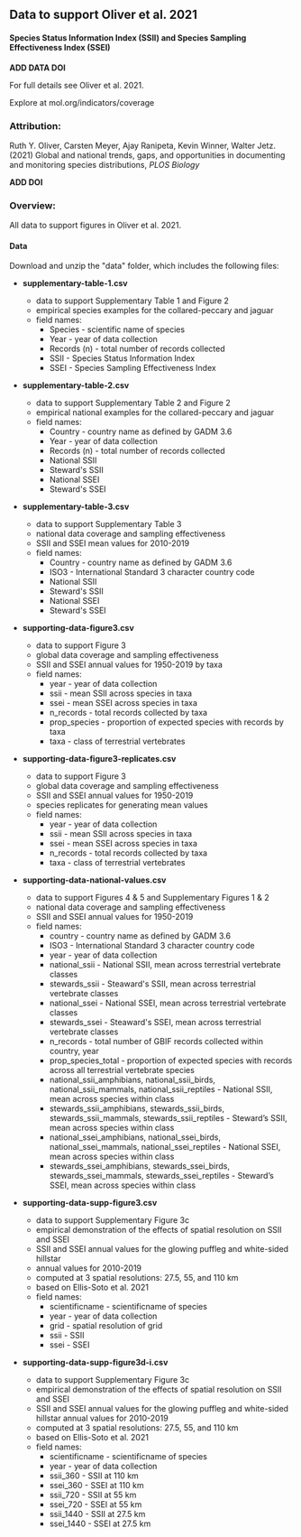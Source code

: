 ## Data to support Oliver et al. 2021
#### Species Status Information Index (SSII) and Species Sampling Effectiveness Index (SSEI)
**ADD DATA DOI**

For full details see Oliver et al. 2021.

Explore at mol.org/indicators/coverage

### Attribution:
Ruth Y. Oliver, Carsten Meyer, Ajay Ranipeta, Kevin Winner, Walter Jetz. (2021) Global and national trends, gaps, and opportunities in documenting and monitoring species distributions, *PLOS Biology*

**ADD DOI**

### Overview:
All data to support figures in Oliver et al. 2021.

#### Data
Download and unzip the "data" folder, which includes the following files:


* **supplementary-table-1.csv** 
  + data to support Supplementary Table 1 and Figure 2
  + empirical species examples for the collared-peccary and jaguar
  + field names:
    + Species - scientific name of species
    + Year - year of data collection
    + Records (n) - total number of records collected
    + SSII - Species Status Information Index
    + SSEI - Species Sampling Effectiveness Index
  
  
* **supplementary-table-2.csv**
  + data to support Supplementary Table 2 and Figure 2
  + empirical national examples for the collared-peccary and jaguar
  + field names:
    + Country - country name as defined by GADM 3.6
    + Year - year of data collection
    + Records (n) - total number of records collected
    + National SSII
    + Steward's SSII
    + National SSEI
    + Steward's SSEI
    
* **supplementary-table-3.csv**
  + data to support Supplementary Table 3
  + national data coverage and sampling effectiveness
  + SSII and SSEI mean values for 2010-2019
  + field names:
    + Country - country name as defined by GADM 3.6
    + ISO3 - International Standard 3 character country code
    + National SSII
    + Steward's SSII
    + National SSEI
    + Steward's SSEI
    
* **supporting-data-figure3.csv**
  + data to support Figure 3
  + global data coverage and sampling effectiveness
  + SSII and SSEI annual values for 1950-2019 by taxa
  + field names:
    + year - year of data collection
    + ssii - mean SSII across species in taxa
    + ssei - mean SSEI across species in taxa
    + n_records - total records collected by taxa
    + prop_species - proportion of expected species with records by taxa
    + taxa - class of terrestrial vertebrates
    
* **supporting-data-figure3-replicates.csv**
  + data to support Figure 3
  + global data coverage and sampling effectiveness
  + SSII and SSEI annual values for 1950-2019
  + species replicates for generating mean values
  + field names:
    + year - year of data collection
    + ssii - mean SSII across species in taxa
    + ssei - mean SSEI across species in taxa
    + n_records - total records collected by taxa
    + taxa - class of terrestrial vertebrates
    
* **supporting-data-national-values.csv**
  + data to support Figures 4 & 5 and Supplementary Figures 1 & 2
  + national data coverage and sampling effectiveness
  + SSII and SSEI annual values for 1950-2019
  + field names:
    + country - country name as defined by GADM 3.6
    + ISO3 - International Standard 3 character country code
    + year - year of data collection
    + national_ssii - National SSII,  mean across terrestrial vertebrate classes
    + stewards_ssii - Steaward's SSII,  mean across terrestrial vertebrate classes
    + national_ssei - National SSEI,  mean across terrestrial vertebrate classes
    + stewards_ssei - Steaward's SSEI,  mean across terrestrial vertebrate classes
    + n_records - total number of GBIF records collected within country, year
    + prop_species_total - proportion of expected species with records across all terrestrial vertebrate species
    + national_ssii_amphibians, national_ssii_birds, national_ssii_mammals, national_ssii_reptiles - National SSII, mean across species within class
    + stewards_ssii_amphibians, stewards_ssii_birds, stewards_ssii_mammals, stewards_ssii_reptiles  - Steward’s SSII, mean across species within class
    + national_ssei_amphibians, national_ssei_birds, national_ssei_mammals, national_ssei_reptiles - National SSEI, mean across species within class
    + stewards_ssei_amphibians, stewards_ssei_birds, stewards_ssei_mammals, stewards_ssei_reptiles - Steward’s SSEI, mean across species within class

    
* **supporting-data-supp-figure3.csv**
  + data to support Supplementary Figure 3c
  + empirical demonstration of the effects of spatial resolution on SSII and SSEI
  + SSII and SSEI annual values for the glowing puffleg and white-sided hillstar
  + annual values for 2010-2019
  + computed at 3 spatial resolutions: 27.5, 55, and 110 km
  + based on Ellis-Soto et al. 2021
  + field names:
    + scientificname - scientificname of species
    + year - year of data collection
    + grid - spatial resolution of grid
    + ssii - SSII
    + ssei - SSEI
    
* **supporting-data-supp-figure3d-i.csv**
  + data to support Supplementary Figure 3c
  + empirical demonstration of the effects of spatial resolution on SSII and SSEI
  + SSII and SSEI annual values for the glowing puffleg and white-sided hillstar
  annual values for 2010-2019
  + computed at 3 spatial resolutions: 27.5, 55, and 110 km
  + based on Ellis-Soto et al. 2021
  + field names:
    + scientificname - scientificname of species
    + year - year of data collection
    + ssii_360 - SSII at 110 km
    + ssei_360 - SSEI at 110 km
    + ssii_720 - SSII at 55 km
    + ssei_720 - SSEI at 55 km
    + ssii_1440 - SSII at 27.5 km
    + ssei_1440 - SSEI at 27.5 km

